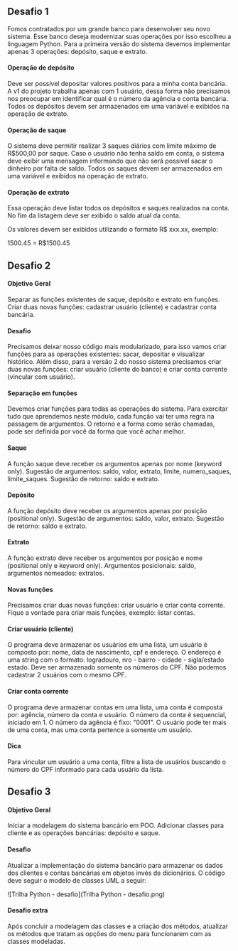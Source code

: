 ## Desafio 1

Fomos contratados por um grande banco para desenvolver seu novo sistema. Esse banco deseja modernizar suas operações por isso escolheu a linguagem Python. Para a primeira versão do sistema devemos implementar apenas 3 operações: depósito, saque e extrato.

#### Operação de depósito 

Deve ser possível depositar valores positivos para a minha conta bancária. A v1 do projeto trabalha apenas com 1 usuário, dessa forma não precisamos nos preocupar em identificar qual é o número da agência e  conta bancária. Todos os depósitos devem ser armazenados em uma variável e exibidos na operação de extrato.

#### Operação de saque

O sistema deve permitir realizar 3 saques diários com limite máximo de R$500,00 por saque. Caso o usuário não tenha saldo em conta, o sistema deve exibir uma mensagem informando que não será possível sacar o dinheiro por falta de saldo. Todos os saques devem ser armazenados em uma variável e exibidos na operação de extrato.

#### Operação de extrato

Essa operação deve listar todos os depósitos e saques realizados na conta. No fim da listagem deve ser exibido o saldo atual da conta.

Os valores devem ser exibidos utilizando o formato R$ xxx.xx, exemplo: 

1500.45 = R$1500.45



## Desafio 2

#### Objetivo Geral

Separar as funções existentes de saque, depósito e extrato em funções. Criar duas novas funções: cadastrar usuário (cliente) e cadastrar conta bancária.

#### Desafio

Precisamos deixar nosso código mais modularizado, para isso vamos criar funções para as operações existentes: sacar, depositar e visualizar histórico. Além disso, para a versão 2 do nosso sistema precisamos criar duas novas funções: criar usuário (cliente do banco) e criar conta corrente (vincular com usuário).

#### Separação em funções 

Devemos criar funções para todas as operações do sistema. Para exercitar tudo que aprendemos neste módulo, cada função vai ter uma regra na passagem de argumentos. O retorno e a forma como serão chamadas, pode ser definida por você da forma que você achar melhor.

#### Saque

A função saque deve receber os argumentos apenas por nome (keyword only). Sugestão de argumentos: saldo, valor, extrato, limite, numero_saques, limite_saques. Sugestão de retorno: saldo e extrato.

#### Depósito

A função depósito deve receber os argumentos apenas por posição (positional only). Sugestão de argumentos: saldo, valor, extrato. Sugestão de retorno: saldo e extrato.

#### Extrato

A função extrato deve receber os argumentos por posição e nome (positional only e keyword only). Argumentos posicionais: saldo, argumentos nomeados: extratos.

#### Novas funções 

Precisamos criar duas novas funções: criar usuário e criar conta corrente. Fique a vontade para criar mais funções, exemplo: listar contas.

#### Criar usuário (cliente)

O programa deve armazenar os usuários em uma lista, um usuário é composto por: nome, data de nascimento, cpf e endereço. O endereço é uma string com o formato: logradouro, nro - bairro - cidade - sigla/estado estado. Deve ser armazenado somente os números do CPF. Não podemos cadastrar 2 usuários com o mesmo CPF.

#### Criar conta corrente

O programa deve armazenar contas em uma lista, uma conta é composta por: agência, número da conta e usuário. O número da conta é sequencial, iniciado em 1. O número da agência é fixo: "0001". O usuário pode ter mais de uma conta, mas uma conta pertence a somente um usuário.

#### Dica

Para vincular um usuário a uma conta, filtre a lista de usuários buscando o número do CPF informado para cada usuário da lista.



## Desafio 3

#### Objetivo Geral

Iniciar a modelagem do sistema bancário em POO. Adicionar classes para cliente e as operações bancárias: depósito e saque.

#### Desafio

Atualizar a implementação do sistema bancário para armazenar os dados dos clientes e contas bancárias em objetos invés de dicionários. O código deve seguir o modelo de classes UML a seguir:

![Trilha Python - desafio](Trilha Python - desafio.png)

#### Desafio extra

Após concluir a modelagem das classes e a criação dos métodos, atualizar os métodos que tratam as opções do menu para funcionarem com as classes modeladas.

